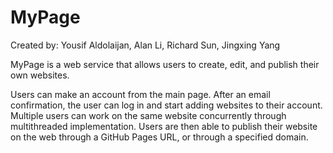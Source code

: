 # MyPage

Created by: Yousif Aldolaijan, Alan Li, Richard Sun, Jingxing Yang

MyPage is a web service that allows users to create, edit, and publish their own websites.

Users can make an account from the main page. After an email confirmation, the user can log in and start adding websites to their account. Multiple users can work on the same website concurrently through multithreaded implementation. Users are then able to publish their website on the web through a GitHub Pages URL, or through a specified domain.
